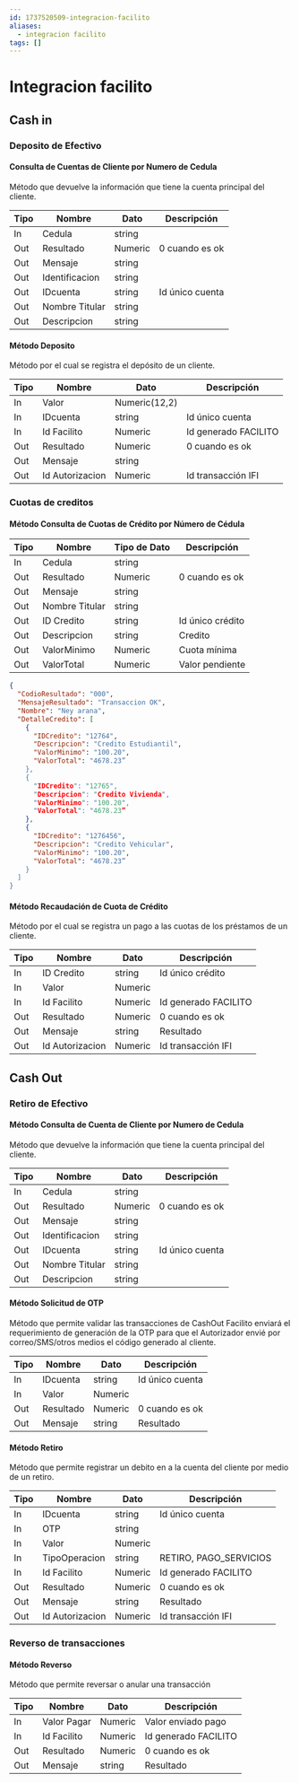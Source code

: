 ```yaml
---
id: 1737520509-integracion-facilito
aliases:
  - integracion facilito
tags: []
---
```


# Integracion facilito

## Cash in

### Deposito de Efectivo

#### Consulta de Cuentas de Cliente por Numero de Cedula

Método que devuelve la información que tiene la cuenta principal del cliente.

| Tipo | Nombre         | Dato    | Descripción     |
|------|----------------|---------|-----------------|
| In   | Cedula         | string  |                 |
| Out  | Resultado      | Numeric | 0 cuando es ok  |
| Out  | Mensaje        | string  |                 |
| Out  | Identificacion | string  |                 |
| Out  | IDcuenta       | string  | Id único cuenta |
| Out  | Nombre Titular | string  |                 |
| Out  | Descripcion    | string  |                 |

#### Método Deposito

Método por el cual se registra el depósito de un cliente.

| Tipo | Nombre          | Dato         | Descripción          |
|------|-----------------|--------------|----------------------|
| In   | Valor           | Numeric(12,2)|                      |
| In   | IDcuenta        | string       | Id único cuenta      |
| In   | Id Facilito     | Numeric      | Id generado FACILITO |
| Out  | Resultado       | Numeric      | 0 cuando es ok       |
| Out  | Mensaje         | string       |                      |
| Out  | Id Autorizacion | Numeric      | Id transacción IFI   |

### Cuotas de creditos

#### Método Consulta de Cuotas de Crédito por Número de Cédula

| Tipo | Nombre         | Tipo de Dato | Descripción      |
|------|----------------|--------------|------------------|
| In   | Cedula         | string       |                  |
| Out  | Resultado      | Numeric      | 0 cuando es ok   |
| Out  | Mensaje        | string       |                  |
| Out  | Nombre Titular | string       |                  |
| Out  | ID Credito     | string       | Id único crédito |
| Out  | Descripcion    | string       | Credito          |
| Out  | ValorMinimo    | Numeric      | Cuota mínima     |
| Out  | ValorTotal     | Numeric      | Valor pendiente  |

```json
{
  "CodioResultado": "000",
  "MensajeResultado": "Transaccion OK",
  "Nombre": "Ney arana",
  "DetalleCredito": [
    {
      "IDCredito": "12764",
      "Descripcion": "Credito Estudiantil",
      "ValorMinimo": "100.20",
      "ValorTotal": "4678.23”
    },
    {
      "IDCredito": "12765",
      "Descripcion": "Credito Vivienda",
      "ValorMinimo": "100.20",
      "ValorTotal": "4678.23”
    },
    {
      "IDCredito": "1276456",
      "Descripcion": "Credito Vehicular",
      "ValorMinimo": "100.20",
      "ValorTotal": "4678.23”
    }
  ]
}
```

#### Método Recaudación de Cuota de Crédito

Método por el cual se registra un pago a las cuotas de los préstamos de un cliente.

| Tipo | Nombre          | Dato    | Descripción          |
|------|-----------------|---------|----------------------|
| In   | ID Credito      | string  | Id único crédito     |
| In   | Valor           | Numeric |                      |
| In   | Id Facilito     | Numeric | Id generado FACILITO |
| Out  | Resultado       | Numeric | 0 cuando es ok       |
| Out  | Mensaje         | string  | Resultado            |
| Out  | Id Autorizacion | Numeric | Id transacción IFI   |

## Cash Out

### Retiro de Efectivo

#### Método Consulta de Cuenta de Cliente por Numero de Cedula

Método que devuelve la información que tiene la cuenta principal del cliente.

| Tipo | Nombre         | Dato    | Descripción     |
|------|----------------|---------|-----------------|
| In   | Cedula         | string  |                 |
| Out  | Resultado      | Numeric | 0 cuando es ok  |
| Out  | Mensaje        | string  |                 |
| Out  | Identificacion | string  |                 |
| Out  | IDcuenta       | string  | Id único cuenta |
| Out  | Nombre Titular | string  |                 |
| Out  | Descripcion    | string  |                 |

#### Método Solicitud de OTP

Método que permite validar las transacciones de CashOut
Facilito enviará el requerimiento de generación de la OTP para que el Autorizador
envié por correo/SMS/otros medios el código generado al cliente.

| Tipo | Nombre         | Dato    | Descripción     |
|------|----------------|---------|-----------------|
| In   | IDcuenta       | string  | Id único cuenta |
| In   | Valor          | Numeric |                 |
| Out  | Resultado      | Numeric | 0 cuando es ok  |
| Out  | Mensaje        | string  | Resultado       |

#### Método Retiro

Método que permite registrar un debito en a la cuenta del cliente por medio de
un retiro.

| Tipo | Nombre          | Dato    | Descripción            |
|------|-----------------|---------|------------------------|
| In   | IDcuenta        | string  | Id único cuenta        |
| In   | OTP             | string  |                        |
| In   | Valor           | Numeric |                        |
| In   | TipoOperacion   | string  | RETIRO, PAGO_SERVICIOS |
| In   | Id Facilito     | Numeric | Id generado FACILITO   |
| Out  | Resultado       | Numeric | 0 cuando es ok         |
| Out  | Mensaje         | string  | Resultado              |
| Out  | Id Autorizacion | Numeric | Id transacción IFI     |

### Reverso de transacciones

#### Método Reverso

Método que permite reversar o anular una transacción

| Tipo | Nombre          | Dato    | Descripción          |
|------|-----------------|---------|----------------------|
| In   | Valor Pagar     | Numeric | Valor enviado pago   |
| In   | Id Facilito     | Numeric | Id generado FACILITO |
| Out  | Resultado       | Numeric | 0 cuando es ok       |
| Out  | Mensaje         | string  | Resultado            |
